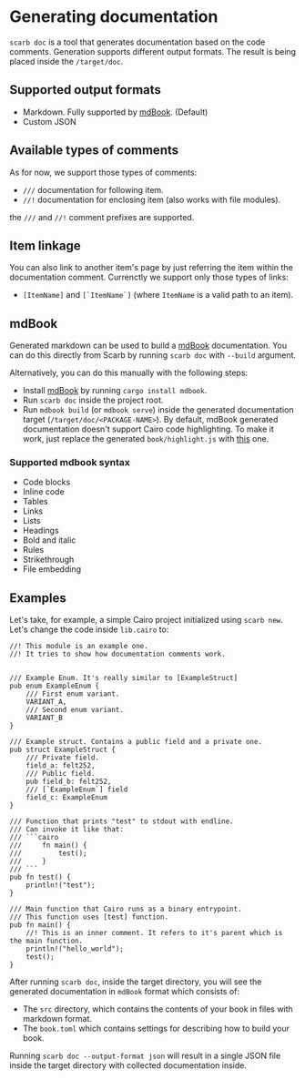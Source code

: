 # Generating documentation

`scarb doc` is a tool that generates documentation based on the code comments. Generation supports different output formats. The result is being placed inside the `/target/doc`.

## Supported output formats

- Markdown. Fully supported by [mdBook](https://rust-lang.github.io/mdBook/). (Default)
- Custom JSON

## Available types of comments

As for now, we support those types of comments:

- `///` documentation for following item.
- `//!` documentation for enclosing item (also works with file modules).

the `///` and `//!` comment prefixes are supported.

## Item linkage

You can also link to another item's page by just referring the item within the documentation comment.
Currenctly we support only those types of links:

- `[ItemName]` and ``[`ItemName`]`` (where `ItemName` is a valid path to an item).

## mdBook

Generated markdown can be used to build a [mdBook](https://rust-lang.github.io/mdBook) documentation.
You can do this directly from Scarb by running `scarb doc` with `--build` argument.

Alternatively, you can do this manually with the following steps:

- Install [mdBook](https://rust-lang.github.io/mdBook/guide/installation.html) by running `cargo install mdbook`.
- Run `scarb doc` inside the project root.
- Run `mdbook build` (or `mdbook serve`) inside the generated documentation target (`/target/doc/<PACKAGE-NAME>`).
  By default, mdBook generated documentation doesn't support Cairo code highlighting. To make it work, just replace the generated `book/highlight.js` with [this](https://github.com/software-mansion/scarb/tree/main/extensions/scarb-mdbook/theme) one.

### Supported mdbook syntax

- Code blocks
- Inline code
- Tables
- Links
- Lists
- Headings
- Bold and italic
- Rules
- Strikethrough
- File embedding

## Examples

Let's take, for example, a simple Cairo project initialized using `scarb new`. Let's change the code inside `lib.cairo` to:

````cairo
//! This module is an example one.
//! It tries to show how documentation comments work.


/// Example Enum. It's really similar to [ExampleStruct]
pub enum ExampleEnum {
    /// First enum variant.
    VARIANT_A,
    /// Second enum variant.
    VARIANT_B
}

/// Example struct. Contains a public field and a private one.
pub struct ExampleStruct {
    /// Private field.
    field_a: felt252,
    /// Public field.
    pub field_b: felt252,
    /// [`ExampleEnum`] field
    field_c: ExampleEnum
}

/// Function that prints "test" to stdout with endline.
/// Can invoke it like that:
/// ```cairo
///     fn main() {
///         test();
///     }
/// ```
pub fn test() {
    println!("test");
}

/// Main function that Cairo runs as a binary entrypoint.
/// This function uses [test] function.
pub fn main() {
    //! This is an inner comment. It refers to it's parent which is the main function.
    println!("hello_world");
    test();
}
````

After running `scarb doc`, inside the target directory, you will see the generated documentation in `mdBook` format which consists of:

- The `src` directory, which contains the contents of your book in files with markdown format.
- The `book.toml` which contains settings for describing how to build your book.

Running `scarb doc --output-format json` will result in a single JSON file inside the target directory with collected documentation inside.

